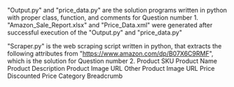 "Output.py" and "price_data.py" are the solution programs written in python with  proper class, function, and comments for Question number 1.
"Amazon_Sale_Report.xlsx" and "Price_Data.xml" were generated after successful execution of the "Output.py" and "price_data.py"


"Scraper.py" is the web scraping script written in python, that extracts the following attributes from "https://www.amazon.com/dp/B07X6C9RMF", which is the solution for Question number 2.
Product SKU
Product Name
Product Description
Product Image URL
Other Product Image URL 
Price
Discounted Price
Category 
Breadcrumb
